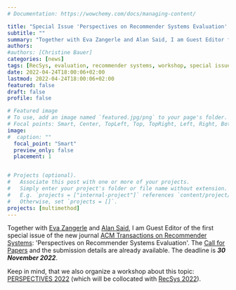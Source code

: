 ```yaml
---
# Documentation: https://wowchemy.com/docs/managing-content/

title: "Special Issue 'Perspectives on Recommender Systems Evaluation' @ TORS"
subtitle: ""
summary: "Together with Eva Zangerle and Alan Said, I am Guest Editor for the Special Issue 'Perspectives on Recommender Systems Evaluation' in the journal ACM Transactions on Recommender Systems."
authors: 
#authors: [Christine Bauer]
categories: [news]
tags: [RecSys, evaluation, recommender systems, workshop, special issue, CfP]
date: 2022-04-24T18:00:06+02:00
lastmod: 2022-04-24T18:00:06+02:00
featured: false
draft: false
profile: false

# Featured image
# To use, add an image named `featured.jpg/png` to your page's folder.
# Focal points: Smart, Center, TopLeft, Top, TopRight, Left, Right, BottomLeft, Bottom, BottomRight.
image:
#  caption: ""
  focal_point: "Smart"
  preview_only: false
  placement: 1


# Projects (optional).
#   Associate this post with one or more of your projects.
#   Simply enter your project's folder or file name without extension.
#   E.g. `projects = ["internal-project"]` references `content/project/deep-learning/index.md`.
#   Otherwise, set `projects = []`.
projects: [multimethod]
---
```


Together with  [Eva Zangerle](https://evazangerle.at) and [Alan Said](https://www.alansaid.com), I am Guest Editor of the first special issue of the new journal [ACM Transactions on Recommender Systems](https://dl.acm.org/journal/tors/):  'Perspectives on Recommender Systems Evaluation'. The [Call for Papers](TORS-CfP-SI-Evaluation.pdf) and the submission details are already available. The deadline is ***30 November 2022***.


Keep in mind, that  we also organize a workshop about this topic: [PERSPECTIVES 2022](https://perspectives-ws.github.io/2022/) (which will be collocated with [RecSys 2022](https://recsys.acm.org/recsys22/)).
